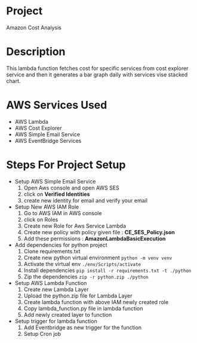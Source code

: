 # Project

Amazon Cost Analysis

  

# Description

This lambda function fetches cost for specific services from cost explorer service and then it generates a bar graph daily with services vise stacked chart.

# AWS Services Used

- AWS Lambda
- AWS Cost Explorer
- AWS Simple Email Service
- AWS EventBridge Services

# Steps For Project Setup 

- Setup AWS Simple Email Service
	1.  Open Aws console and open AWS SES
	2. click on **Verified Identities**
	3. create new identity for email and verify your email
- Setup New AWS IAM Role
	1. Go to AWS IAM in AWS console
	2. click on Roles
	3. Create new Role for Aws Service Lambda
	4. Create new policy with policy given file : **CE_SES_Policy.json**  
	5. Add these permissions : **AmazonLambdaBasicExecution**
-  Add dependencies for python project
	1. Clone requirements.txt
	2. Create new python virtual environment
		     `python -m venv venv`
	3. Activate the virtual env
			 `./env/Scripts/activate`
	4. Install dependencies 
			 `pip install -r requirements.txt -t ./python`
	5. Zip the dependencies
			 `zip -r python.zip ./python`
- Setup AWS Lambda Function
	1.  Create new Lambda Layer
	 2. Upload the python.zip file for Lambda Layer 
	 3. Create lambda function with above IAM newly created role
	 4. Copy lambda_function.py file in lambda function
	 5. Add newly created layer to function 
- Setup trigger for lambda function
	1. Add Eventbridge as new trigger for the function
	2. Setup Cron job